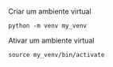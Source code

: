 Criar um ambiente virtual
```
python -m venv my_venv
```

Ativar um ambiente virtual
```
source my_venv/bin/activate
```

